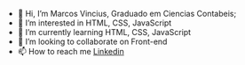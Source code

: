 - 👋 Hi, I’m Marcos Vincius, Graduado em Ciencias Contabeis;
- 👀 I’m interested in HTML, CSS, JavaScript
- 🌱 I’m currently learning HTML, CSS, JavaScript
- 💞️ I’m looking to collaborate on Front-end
- 📫 How to reach me <a href="https://www.linkedin.com/in/mviniciusts/" rel="nofollow">Linkedin</a>
